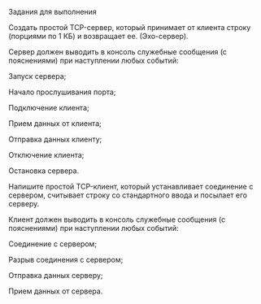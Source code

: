 Задания для выполнения

Создать простой TCP-сервер, который принимает от клиента строку (порциями по 1 КБ) и возвращает ее. (Эхо-сервер).

Сервер должен выводить в консоль служебные сообщения (с пояснениями) при наступлении любых событий:

Запуск сервера;

Начало прослушивания порта;

Подключение клиента;

Прием данных от клиента;

Отправка данных клиенту;

Отключение клиента;

Остановка сервера.

Напишите простой TCP-клиент, который устанавливает соединение с сервером, считывает строку со стандартного ввода и посылает его серверу.

Клиент должен выводить в консоль служебные сообщения (с пояснениями) при наступлении любых событий:

Соединение с сервером;

Разрыв соединения с сервером;

Отправка данных серверу;

Прием данных от сервера.
